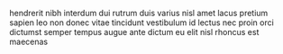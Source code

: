hendrerit nibh interdum dui rutrum duis varius nisl amet lacus pretium sapien
leo non donec vitae tincidunt vestibulum id lectus nec proin orci dictumst
semper tempus augue ante dictum eu elit nisl rhoncus est maecenas